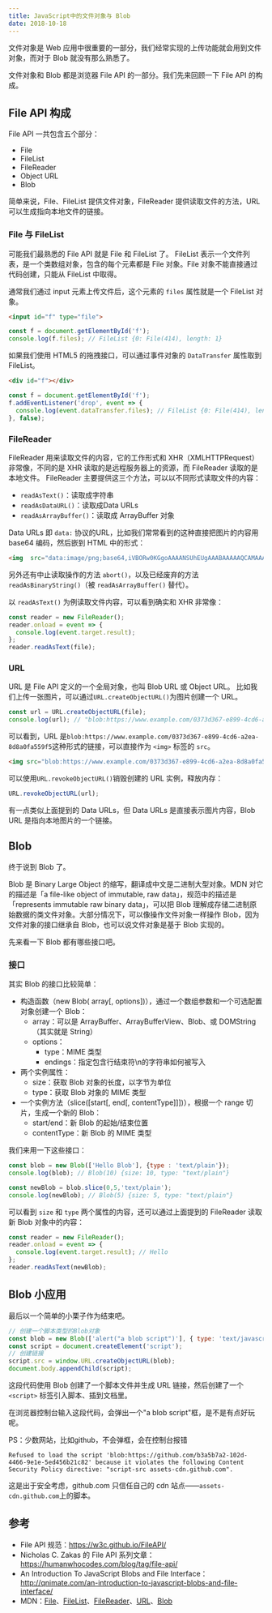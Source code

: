 ```yaml
---
title: JavaScript中的文件对象与 Blob
date: 2018-10-18
---
```



文件对象是 Web 应用中很重要的一部分，我们经常实现的上传功能就会用到文件对象，而对于 Blob 就没有那么熟悉了。

文件对象和 Blob 都是浏览器 File API 的一部分。我们先来回顾一下 File API 的构成。

<!--more-->

## File API 构成

File API 一共包含五个部分：

* File
* FileList
* FileReader
* Object URL
* Blob

简单来说，File、FileList 提供文件对象，FileReader 提供读取文件的方法，URL 可以生成指向本地文件的链接。

### File 与 FileList

可能我们最熟悉的 File API 就是 File 和 FileList 了。
FileList 表示一个文件列表，是一个类数组对象，包含的每个元素都是 File 对象。File 对象不能直接通过代码创建，只能从 FileList 中取得。

通常我们通过 input 元素上传文件后，这个元素的 `files` 属性就是一个 FileList 对象。

```html
<input id="f" type="file">
```

```js
const f = document.getElementById('f');
console.log(f.files); // FileList {0: File(414), length: 1}
```

如果我们使用 HTML5 的拖拽接口，可以通过事件对象的 `DataTransfer` 属性取到 FileList。

```html
<div id="f"></div>
```

```js
const f = document.getElementById('f');
f.addEventListener('drop', event => {
  console.log(event.dataTransfer.files); // FileList {0: File(414), length: 1}
}, false);
```

### FileReader

FileReader 用来读取文件的内容，它的工作形式和 XHR（XMLHTTPRequest）非常像，不同的是 XHR 读取的是远程服务器上的资源，而 FileReader 读取的是本地文件。
FileReader 主要提供这三个方法，可以以不同形式读取文件的内容：

* `readAsText()`：读取成字符串
* `readAsDataURL()`：读取成Data URLs
* `readAsArrayBuffer()`：读取成 ArrayBuffer 对象

Data URLs 即 `data:` 协议的URL，比如我们常常看到的这种直接把图片的内容用 base64 编码，然后嵌到 HTML 中的形式：

```html
<img  src="data:image/png;base64,iVBORw0KGgoAAAANSUhEUgAAABAAAAAQCAMAAAAoLQ9TAAAABGdBTUEAALGPC/xhBQAAAAFzUkdCAK7OHOkAAAAwUExURUdwTL+/v7+/v8DAwL+/v7+/v7+/v7+/v7q6usLCwr+/v7+/v8HBwcPDw8DAwL+/v8zqaoIAAAAQdFJOUwD0Z8uCPVRQFh7ttBEViXTv1nCIAAAAaUlEQVQY022PUQ7AIAhDwapDdNv9bzumksVFPgx9lopEu5IIZkRxnRkhpQDNrsNoAncirl9y2hkxVDGOaA2mod5meS85EV1lGBNPkHFoc9BHKh89FR7auh6hot+zKrvFjOi6OtH5+9xSD/eZAePNKLIVAAAAAElFTkSuQmCC">
```

另外还有中止读取操作的方法 `abort()`，以及已经废弃的方法 `readAsBinaryString()`（被 `readAsArrayBuffer()` 替代）。

以 `readAsText()` 为例读取文件内容，可以看到确实和 XHR 非常像：

```js
const reader = new FileReader();
reader.onload = event => {
  console.log(event.target.result);
};
reader.readAsText(file);
```

### URL

URL 是 File API 定义的一个全局对象，也叫 Blob URL 或 Object URL。
比如我们上传一张图片，可以通过`URL.createObjectURL()`为图片创建一个 URL。

```js
const url = URL.createObjectURL(file);
console.log(url); // "blob:https://www.example.com/0373d367-e899-4cd6-a2ea-8d8a0fa559f5"
```

可以看到，URL 是`blob:https://www.example.com/0373d367-e899-4cd6-a2ea-8d8a0fa559f5`这种形式的链接，可以直接作为 `<img>` 标签的 `src`。

```html
<img src="blob:https://www.example.com/0373d367-e899-4cd6-a2ea-8d8a0fa559f5">
```

可以使用`URL.revokeObjectURL()`销毁创建的 URL 实例，释放内存：

```js
URL.revokeObjectURL(url);
```

有一点类似上面提到的 Data URLs，但 Data URLs 是直接表示图片内容，Blob URL 是指向本地图片的一个链接。

## Blob

终于说到 Blob 了。

Blob 是 Binary Large Object 的缩写，翻译成中文是二进制大型对象。MDN 对它的描述是「a file-like object of immutable, raw data」，规范中的描述是「represents immutable raw binary data」，可以把 Blob 理解成存储二进制原始数据的类文件对象。大部分情况下，可以像操作文件对象一样操作 Blob，因为文件对象的接口继承自 Blob，也可以说文件对象是基于 Blob 实现的。

先来看一下 Blob 都有哪些接口吧。

### 接口

其实 Blob 的接口比较简单：

* 构造函数（new Blob( array[, options])），通过一个数组参数和一个可选配置对象创建一个 Blob：
  * array：可以是 ArrayBuffer、ArrayBufferView、Blob、或 DOMString（其实就是 String）
  * options：
    * type：MIME 类型
    * endings：指定包含行结束符\n的字符串如何被写入
* 两个实例属性：
  * size：获取 Blob 对象的长度，以字节为单位
  * type：获取 Blob 对象的 MIME 类型
* 一个实例方法（slice([start[, end[, contentType]]])），根据一个 range 切片，生成一个新的 Blob：
  * start/end：新 Blob 的起始/结束位置
  * contentType：新 Blob 的 MIME 类型

我们来用一下这些接口：

```js
const blob = new Blob(['Hello Blob'], {type : 'text/plain'});
console.log(blob); // Blob(10) {size: 10, type: "text/plain"}

const newBlob = blob.slice(0,5,'text/plain');
console.log(newBlob); // Blob(5) {size: 5, type: "text/plain"}
```

可以看到 `size` 和 `type` 两个属性的内容，还可以通过上面提到的 FileReader 读取新 Blob 对象中的内容：

```js
const reader = new FileReader();
reader.onload = event => {
  console.log(event.target.result); // Hello
};
reader.readAsText(newBlob);
```

## Blob 小应用

最后以一个简单的小栗子作为结束吧。

```js
// 创建一个脚本类型的Blob对象
const blob = new Blob(['alert("a blob script")'], { type: 'text/javascript' });
const script = document.createElement('script');
// 创建链接
script.src = window.URL.createObjectURL(blob);
document.body.appendChild(script);
```

这段代码使用 Blob 创建了一个脚本文件并生成 URL 链接，然后创建了一个 `<script>` 标签引入脚本、插到文档里。

在浏览器控制台输入这段代码，会弹出一个"a blob script"框，是不是有点好玩呢。

PS：少数网站，比如github，不会弹框，会在控制台报错

    Refused to load the script 'blob:https://github.com/b3a5b7a2-102d-4466-9e1e-5ed456b21c82' because it violates the following Content Security Policy directive: "script-src assets-cdn.github.com".

这是出于安全考虑，github.com 只信任自己的 cdn 站点——`assets-cdn.github.com`上的脚本。

## 参考

* File API 规范：https://w3c.github.io/FileAPI/
* Nicholas C. Zakas 的 File API 系列文章：https://humanwhocodes.com/blog/tag/file-api/
* An Introduction To JavaScript Blobs and File Interface：http://qnimate.com/an-introduction-to-javascript-blobs-and-file-interface/
* MDN：[File](https://developer.mozilla.org/en-US/docs/Web/API/File)、[FileList](https://developer.mozilla.org/en-US/docs/Web/API/FileList)、[FileReader](https://developer.mozilla.org/en-US/docs/Web/API/FileReader)、[URL](https://developer.mozilla.org/en-US/docs/Web/API/URL)、[Blob](https://developer.mozilla.org/en-US/docs/Web/API/Blob)
